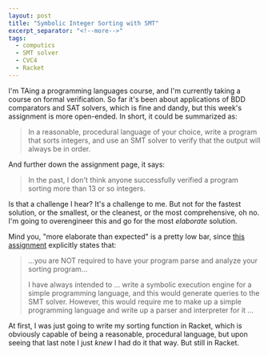 ```yaml
---
layout: post
title: "Symbolic Integer Sorting with SMT"
excerpt_separator: "<!--more-->"
tags:
  - computics
  - SMT solver
  - CVC4
  - Racket
---
```


I'm TAing a programming languages course, and I'm currently taking a course on formal verification.
So far it's been about applications of BDD comparators and SAT solvers, which is fine and dandy, but this week's assignment is more open-ended.
In short, it could be summarized as:

> In a reasonable, procedural language of your choice, write a program that sorts integers, and use an SMT solver to verify that the output will always be in order.

And further down the assignment page, it says:

> In the past, I don't think anyone successfully verified a program sorting more than 13 or so integers.

Is that a challenge I hear?
It's a challenge to me.
But not for the fastest solution, or the smallest, or the cleanest, or the most comprehensive, oh no.
I'm going to overengineer this and go for the most _elaborate_ solution.

<!--more-->

Mind you, "more elaborate than expected" is a pretty low bar, since [this assignment](https://www.cs.ubc.ca/~ajh/courses/cpsc513/assign-smt/index.html) explicitly states that:

> ...you are NOT required to have your program parse and analyze your sorting program...
>
> I have always intended to ... write a symbolic execution engine for a simple programming language, and this would generate queries to the SMT solver. However, this would require me to make up a simple programming language and write up a parser and interpreter for it ...

At first, I was just going to write my sorting function in Racket, which is obviously capable of being a reasonable, procedural language, but upon seeing that last note I just _knew_ I had do it that way. But still in Racket.